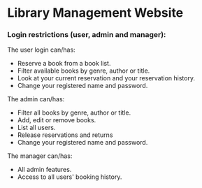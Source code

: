 # Library Management Website

### Login restrictions (user, admin and manager):
The user login can/has:
   - Reserve a book from a book list.
   - Filter available books by genre, author or title.
   - Look at your current reservation and your reservation history.
   - Change your registered name and password.
   
The admin can/has:
   - Filter all books by genre, author or title.
   - Add, edit or remove books.
   - List all users.
   - Release reservations and returns
   - Change your registered name and password.

The manager can/has:
   - All admin features.
   - Access to all users' booking history.
